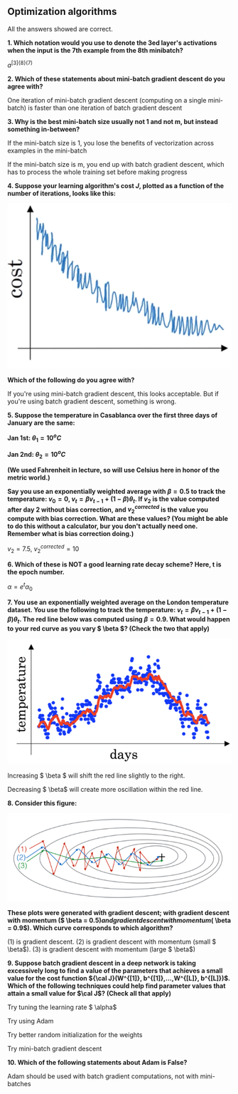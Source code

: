 ## Optimization algorithms

All the answers showed are correct.

**1. Which notation would you use to denote the 3ed layer's activations when the input is the 7th example from the 8th minibatch?**

$a^{[3]\{8\}(7)}$

**2. Which of these statements about mini-batch gradient descent do you agree with?**

One iteration of mini-batch gradient descent (computing on a single mini-batch) is faster than one iteration of batch gradient descent

**3. Why is the best mini-batch size usually not 1 and not m, but instead something in-between?**

If the mini-batch size is 1, you lose the benefits of vectorization across examples in the mini-batch

If the mini-batch size is m, you end up with batch gradient descent, which has to process the whole training set before making progress

**4. Suppose your learning algorithm's cost $J$, plotted as a function of the number of iterations, looks like this:**

![](images/q2_1.png)

**Which of the following do you agree with?**

If you're using mini-batch gradient descent, this looks acceptable. But if you're using batch gradient descent, something is wrong.

**5. Suppose the temperature in Casablanca over the first three days of January are the same:**

**Jan 1st: $\theta_1 = 10^oC$**

**Jan 2nd: $\theta_2 = 10^oC$**

**(We used Fahrenheit in lecture, so will use Celsius here in honor of the metric world.)**

**Say you use an exponentially weighted average with $\beta = 0.5$ to track the temperature: $v_0 = 0$, $v_t = \beta v_{t-1} + (1-\beta)\theta_t$. If $v_2$ is the value computed after day 2 without bias correction, and $v_2^{corrected}$ is the value you compute with bias correction. What are these values? (You might be able to do this without a calculator, bur you don't actually need one. Remember what is bias correction doing.)**

$v_2 = 7.5$, $v_2^{corrected} = 10$

**6. Which of these is NOT a good learning rate decay scheme? Here, t is the epoch number.**

$\alpha = e^t\alpha_0$

**7. You use an exponentially weighted average on the London temperature dataset. You use the following to track the temperature: $v_t = \beta v_{t-1} + (1-\beta)\theta_t$. The red line below was computed using $\beta = 0.9$. What would happen to your red curve as you vary $ \beta $? (Check the two that apply)**

![](images\q2_2.png)

Increasing $ \beta $ will shift the red line slightly to the right.

Decreasing $ \beta$ will create more oscillation within the red line.

**8. Consider this figure:**

![](images\q2_3.png)

**These plots were generated with gradient descent; with gradient descent with momentum ($ \beta = 0.5$) and gradient descent with momentum ($ \beta = 0.9$). Which curve corresponds to which algorithm?**

(1) is gradient descent. (2) is gradient descent with momentum (small $ \beta$). (3) is gradient descent with momentum (large $ \beta$)

**9. Suppose batch gradient descent in a deep network is taking excessively long to find a value of the parameters that achieves a small value for the cost function ${\cal J}(W^{[1]}, b^{[1]},...,W^{[L]}, b^{[L]})$. Which of the following techniques could help find parameter values that attain a small value for $\cal J$? (Check all that apply)**

Try tuning the learning rate $ \alpha$

Try using Adam

Try better random initialization for the weights

Try mini-batch gradient descent

**10. Which of the following statements about Adam is False?**

Adam should be used with batch gradient computations, not with mini-batches